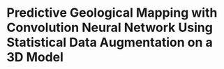 # Predictive Geological Mapping with Convolution Neural Network Using Statistical Data Augmentation on a 3D Model

